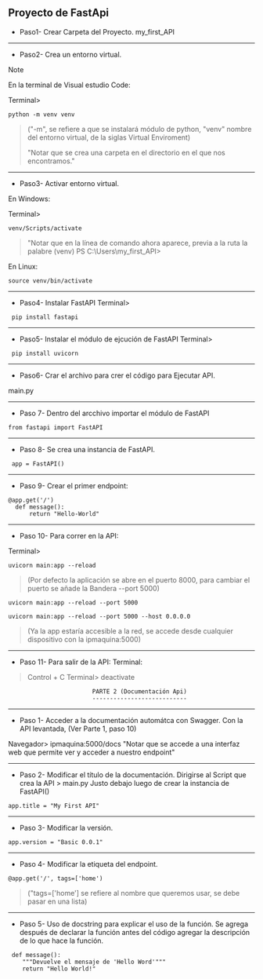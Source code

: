 ## Proyecto de FastApi   
- Paso1- Crear Carpeta del Proyecto. 
my_first_API
______________________________
-  Paso2- Crea un entorno virtual. 
>[!NOTE]
>En la terminal de Visual estudio Code:

Terminal>
``` 
python -m venv venv
```			
>("-m", se refiere a que se instalará módulo de python, "venv" nombre del entorno virtual, de la siglas Virtual Enviroment)
>
>"Notar que se crea una carpeta en el directorio en el que nos encontramos."
______________________________
- Paso3- Activar entorno virtual.

En Windows:

Terminal>
```
venv/Scripts/activate
```
>"Notar que en la línea de comando ahora aparece, previa a la ruta la palabre (venv) PS C:\Users\my_first_API>

En Linux:
``` 
source venv/bin/activate
 ```

_______________________________
- Paso4- Instalar FastAPI
Terminal>
```
 pip install fastapi
```
________________________________________________
- Paso5- Instalar el módulo de ejcución de FastAPI
Terminal>
```
 pip install uvicorn
```
_____________________________________________________________
- Paso6- Crar el archivo para crer el código para Ejecutar API.

main.py
_________________________________________________________
- Paso 7- Dentro del arcchivo importar el módulo de FastAPI
 ```
from fastapi import FastAPI
```

___________________________________________________________
- Paso 8- Se crea una instancia de FastAPI.
```
 app = FastAPI()
```
_________________________________
- Paso 9- Crear el primer endpoint:
```
@app.get('/')
  def message():
      return "Hello-World"
```
_______________________________
- Paso 10- Para correr en la API:

Terminal>

```
uvicorn main:app --reload
```		
>(Por defecto la aplicación se abre en el puerto 8000, para cambiar el puerto se añade la Bandera --port 5000)

```
uvicorn main:app --reload --port 5000
```

```
uvicorn main:app --reload --port 5000 --host 0.0.0.0
```

>(Ya la app estaría accesible a la red, se accede desde cualquier dispositivo con la ipmaquina:5000)
______________________________
- Paso 11- Para salir de la API:
Terminal:
>Control + C
Terminal> deactivate

							PARTE 2 (Documentación Api)
							---------------------------
________________________________________________________
- Paso 1- Acceder a la documentación automátca con Swagger.
Con la API levantada, (Ver Parte 1, paso 10)

Navegador> ipmaquina:5000/docs
"Notar que se accede a una interfaz web que permite ver y acceder a nuestro endpoint"
________________________________________________________________
- Paso 2- Modificar el título de la documentación.
Dirigirse al Script que crea la API > main.py
Justo debajo luego de crear la instancia de FastAPI()
```
app.title = "My First API"
```
_____________________________
- Paso 3- Modificar la versión. 
```
app.version = "Basic 0.0.1"
```
___________________________________________
- Paso 4- Modificar la etiqueta del endpoint.
```
@app.get('/', tags=['home')
```
>("tags=['home'] se refiere al nombre que queremos usar, se debe pasar en una lista)
____________________________________________________________
- Paso 5- Uso de docstring para explicar el uso de la función.
Se agrega después de declarar la función antes del código agregar la descripción de lo que hace la función.

```
 def message():
    """Devuelve el mensaje de 'Hello Word'"""
    return "Hello World!"
```
 
